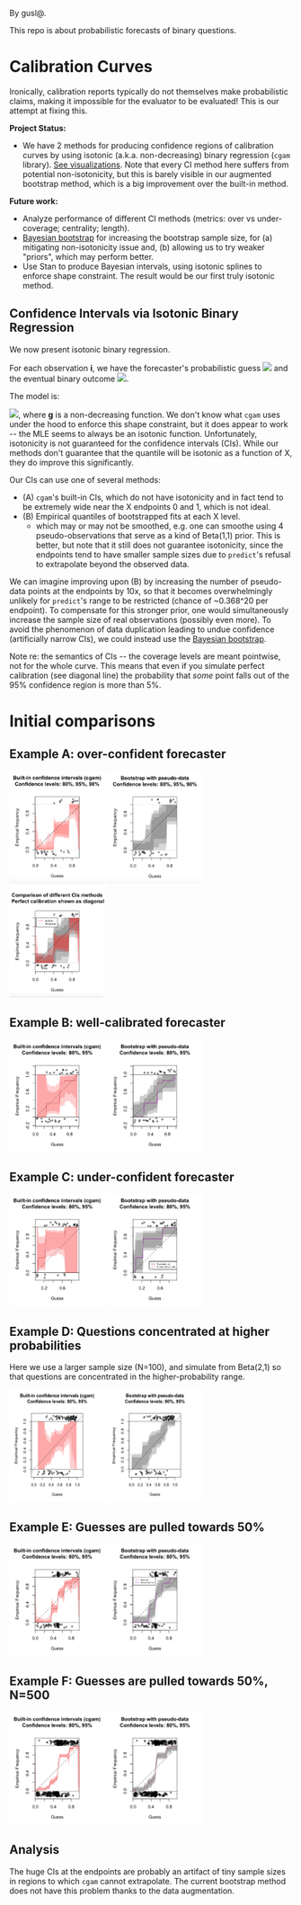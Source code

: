 By gusl@.

This repo is about probabilistic forecasts of binary questions.

# Calibration Curves

Ironically, calibration reports typically do not themselves make probabilistic
claims, making it impossible for the evaluator to be evaluated! This is our attempt at fixing this.

**Project Status:**
- We have 2 methods for producing confidence regions of
calibration curves by using isotonic (a.k.a. non-decreasing) binary regression (`cgam`
library). [See
visualizations](https://github.com/gusl/CalibrationCurves#initial-comparisons). Note
that every CI method here suffers from potential non-isotonicity, but this is barely visible in our
augmented bootstrap method, which is a big improvement over the
built-in method.


**Future work:**
- Analyze performance of different CI methods
(metrics: over vs under-coverage; centrality; length).
- [Bayesian
bootstrap](https://www.sumsar.net/blog/2015/04/the-non-parametric-bootstrap-as-a-bayesian-model/)
for increasing the bootstrap sample size, for (a) mitigating non-isotonicity
issue and, (b) allowing us to try weaker "priors", which may perform better.
- Use Stan to produce Bayesian intervals, using isotonic
splines to enforce shape constraint. The result would be our first
truly isotonic method.

<!-- [Testing Probability Calibrations
Andreas Bloechlinger](https://www.efmaefm.org/0EFMAMEETINGS/EFMA%20ANNUAL%20MEETINGS/2006-Madrid/papers/147279_full.pdf) -->

## Confidence Intervals via Isotonic Binary Regression

We now present isotonic binary regression.

For each observation **i**, we have the forecaster's probabilistic
guess <img
src="https://latex.codecogs.com/png.image?\dpi{110}&space;\bg_black&space;X_i\in%20[0,1]">
 and the eventual binary outcome <img
src="https://latex.codecogs.com/png.image?\dpi{110}&space;\bg_black&space;Y_i\in%20\{0,1\}">.

The model is:

<img
src="https://latex.codecogs.com/png.image?\dpi{110}&space;\bg_black&space;Y_i%20\sim%20Bernoulli(g(X_i))">,
where **g** is a non-decreasing function. We don't know what `cgam`
uses under the hood to enforce this shape constraint, but it does
appear to work -- the MLE seems to always be an isotonic function.  Unfortunately, isotonicity is not guaranteed for
the confidence intervals (CIs).  While our methods don't guarantee that the quantile will be
isotonic as a function of X, they do improve this significantly.


Our CIs can use one of several methods:
- (A) `cgam`'s built-in CIs, which do not have isotonicity and in fact
  tend to be extremely wide near the X endpoints 0 and 1, which is not ideal.
- (B) Empirical quantiles of bootstrapped fits at each X level.
  - which may or may not be smoothed, e.g. one can smoothe using 4 pseudo-observations
    that serve as a kind of Beta(1,1) prior. This is better, but note that it still does
    not guarantee isotonicity, since the endpoints tend to have
    smaller sample sizes due to `predict`'s refusal to
    extrapolate beyond the observed data.
	

	
We can imagine improving upon (B) by increasing the number of
pseudo-data points at the endpoints by 10x, so that it becomes overwhelmingly
unlikely for `predict`'s range to be restricted (chance of ~0.368^20 per endpoint). To compensate for
this stronger prior, one would
simultaneously increase the sample size of real observations (possibly even
more). To avoid the phenomenon of data duplication leading to
undue confidence (artificially narrow CIs), we could instead use the
[Bayesian
bootstrap](https://www.sumsar.net/blog/2015/04/the-non-parametric-bootstrap-as-a-bayesian-model/).

<!-- But maybe a more interesting question is how well the bootstrap
distribution approximates posterior distributions. -->

Note re: the semantics of CIs -- the coverage levels are meant
pointwise, not for the whole curve. This means that even if you simulate perfect
calibration (see diagonal line) the
probability that *some* point falls out of the 95% confidence region
is more than 5%.


# Initial comparisons

## Example A: over-confident forecaster
<img
src="https://github.com/gusl/CalibrationCurves/blob/main/img/builtin.png" width=170 height=200>
<img
src="https://github.com/gusl/CalibrationCurves/blob/main/img/boot_pseudo.png" width=170 height=200>
<img
src="https://github.com/gusl/CalibrationCurves/blob/main/img/compared.png"
width=170 height=200>

## Example B: well-calibrated forecaster
<img
src="https://github.com/gusl/CalibrationCurves/blob/main/img/B_builtin.png" width=170 height=200>
<img
src="https://github.com/gusl/CalibrationCurves/blob/main/img/B_boot.png" width=170 height=200>


## Example C: under-confident forecaster
<img
src="https://github.com/gusl/CalibrationCurves/blob/main/img/C_builtin.png" width=170 height=200>
<img
src="https://github.com/gusl/CalibrationCurves/blob/main/img/C_boot.png" width=170 height=200>

## Example D: Questions concentrated at higher probabilities

Here we use a larger sample size (N=100), and simulate from Beta(2,1)
so that questions are concentrated in the higher-probability range.


<img
src="https://github.com/gusl/CalibrationCurves/blob/main/img/funnel_builtin.png" width=170 height=200>
<img
src="https://github.com/gusl/CalibrationCurves/blob/main/img/funnel_boot.png" width=170 height=200>

## Example E: Guesses are pulled towards 50%

<img
src="https://github.com/gusl/CalibrationCurves/blob/main/img/underconf_builtin.png" width=170 height=200>
<img
src="https://github.com/gusl/CalibrationCurves/blob/main/img/underconf_boot.png" width=170 height=200>

## Example F: Guesses are pulled towards 50%, N=500

<img
src="https://github.com/gusl/CalibrationCurves/blob/main/img/underconf500_builtin.png" width=170 height=200>
<img
src="https://github.com/gusl/CalibrationCurves/blob/main/img/underconf500_boot.png" width=170 height=200>


## Analysis

The huge CIs at the endpoints are probably an artifact of tiny sample
sizes in regions to which `cgam` cannot extrapolate. The current bootstrap method does not have this problem thanks to the data augmentation.
